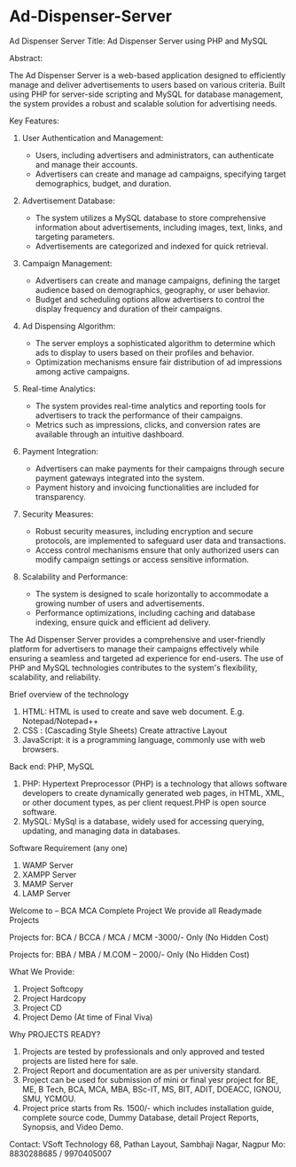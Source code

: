 # Ad-Dispenser-Server
Ad Dispenser Server
Title: Ad Dispenser Server using PHP and MySQL

Abstract:

The Ad Dispenser Server is a web-based application designed to efficiently manage and deliver advertisements to users based on various criteria. Built using PHP for server-side scripting and MySQL for database management, the system provides a robust and scalable solution for advertising needs.

Key Features:

1. User Authentication and Management:
   - Users, including advertisers and administrators, can authenticate and manage their accounts.
   - Advertisers can create and manage ad campaigns, specifying target demographics, budget, and duration.

2. Advertisement Database:
   - The system utilizes a MySQL database to store comprehensive information about advertisements, including images, text, links, and targeting parameters.
   - Advertisements are categorized and indexed for quick retrieval.

3. Campaign Management:
   - Advertisers can create and manage campaigns, defining the target audience based on demographics, geography, or user behavior.
   - Budget and scheduling options allow advertisers to control the display frequency and duration of their campaigns.

4. Ad Dispensing Algorithm:
   - The server employs a sophisticated algorithm to determine which ads to display to users based on their profiles and behavior.
   - Optimization mechanisms ensure fair distribution of ad impressions among active campaigns.

5. Real-time Analytics:
   - The system provides real-time analytics and reporting tools for advertisers to track the performance of their campaigns.
   - Metrics such as impressions, clicks, and conversion rates are available through an intuitive dashboard.

6. Payment Integration:
   - Advertisers can make payments for their campaigns through secure payment gateways integrated into the system.
   - Payment history and invoicing functionalities are included for transparency.

7. Security Measures:
   - Robust security measures, including encryption and secure protocols, are implemented to safeguard user data and transactions.
   - Access control mechanisms ensure that only authorized users can modify campaign settings or access sensitive information.

8. Scalability and Performance:
   - The system is designed to scale horizontally to accommodate a growing number of users and advertisements.
   - Performance optimizations, including caching and database indexing, ensure quick and efficient ad delivery.

The Ad Dispenser Server provides a comprehensive and user-friendly platform for advertisers to manage their campaigns effectively while ensuring a seamless and targeted ad experience for end-users. The use of PHP and MySQL technologies contributes to the system's flexibility, scalability, and reliability.

Brief overview of the technology
1.	HTML: HTML is used to create and save web document. E.g. Notepad/Notepad++
2.	CSS : (Cascading Style Sheets) Create attractive Layout
3.	JavaScript: it is a programming language, commonly use with web browsers.

Back end: PHP, MySQL
1.	PHP: Hypertext Preprocessor (PHP) is a technology that allows software developers to create dynamically generated web pages, in HTML, XML, or other document types, as per client request.PHP is open source software.
2.	MySQL: MySql is a database, widely used for accessing querying, updating, and managing data in databases.

Software Requirement (any one)
1.	WAMP Server
2.	XAMPP Server
3.	MAMP Server
4.	LAMP Server

Welcome to – BCA MCA Complete Project
We provide all Readymade Projects 

Projects for: BCA / BCCA / MCA / MCM -3000/- Only (No Hidden Cost) 

Projects for: BBA / MBA / M.COM – 2000/- Only (No Hidden Cost) 

What We Provide: 
1. Project Softcopy 
2. Project Hardcopy 
3. Project CD 
4. Project Demo (At time of Final Viva) 

Why PROJECTS READY? 
1. Projects are tested by professionals and only approved and tested projects are listed here for sale. 
2. Project Report and documentation are as per university standard. 
3. Project can be used for submission of mini or final yesr project for BE, ME, B Tech, BCA, MCA, MBA, BSc-IT, MS, BIT, ADIT, DOEACC, IGNOU, SMU, YCMOU. 
4. Project price starts from Rs. 1500/- which includes installation guide, complete source code, Dummy Database, detail Project Reports, Synopsis, and Video Demo. 

Contact: 
VSoft Technology 
68, Pathan Layout, Sambhaji Nagar, Nagpur 
Mo: 8830288685 / 9970405007

